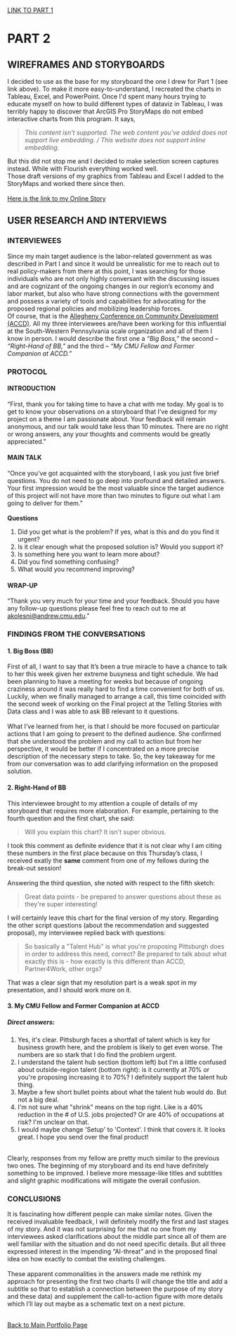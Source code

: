 [LINK TO PART 1](/FinalProjectPart_I_AnnaKolesnikova.md)
# PART 2
## WIREFRAMES AND STORYBOARDS
I decided to use as the base for my storyboard the one I drew for Part 1 (see link above). To make it more easy-to-understand, I recreated the charts in Tableau, Excel, and PowerPoint.
Once I'd spent many hours trying to educate myself on how to build different types of dataviz in Tableau, I was terribly happy to discover that ArcGIS Pro StoryMaps do not
embed interactive charts from this program. It says,
> *This content isn't supported. The web content you've added
> does not support live embedding. / This website does not support inline embedding.*

But this did not stop me and I decided to make selection screen captures instead. While with Flourish everything worked well.
<br/>
Those draft versions of my graphics from Tableau and Excel I added to the StoryMaps and worked there since then.
<br/>
<br/>
[Here is the link to my Online Story](https://arcg.is/0aPCqL0)

## USER RESEARCH AND INTERVIEWS
### INTERVIEWEES
Since my main target audience is the labor-related government as was described in Part I and since it would be unrealistic for me to reach out to real policy-makers
from there at this point, I was searching for those individuals who are not only highly conversant with the discussing issues and are cognizant of the ongoing changes
in our region’s economy and labor market, but also who have strong connections with the government and possess a variety of tools and capabilities for advocating for
the proposed regional policies and mobilizing leadership forces.
<br/>
Of course, that is the [Allegheny Conference on Community Development (ACCD)](https://www.alleghenyconference.org/). All my three interviewees are/have been working for this influential at the South-Western Pennsylvania scale organization and all of them I know in person. I would describe the first one a *“Big Boss,”* the second – *“Right-Hand of BB,”* and the third – *“My CMU Fellow and Former Companion at ACCD.”*
### PROTOCOL
#### INTRODUCTION
“First, thank you for taking time to have a chat with me today. My goal is to get to know your observations on a storyboard that I’ve designed for my project on a theme
I am passionate about. Your feedback will remain anonymous, and our talk would take less than 10 minutes. There are no right or wrong answers, any your thoughts and
comments would be greatly appreciated.”
#### MAIN TALK
“Once you’ve got acquainted with the storyboard, I ask you just five brief questions. You do not need to go deep into profound and detailed answers.
Your first impression would be the most valuable since the target audience of this project will not have more than two minutes to figure out what I am going to deliver
for them.”
<br/>
<br/>
**Questions**
1. Did you get what is the problem? If yes, what is this and do you find it urgent?
2. Is it clear enough what the proposed solution is? Would you support it?
3. Is something here you want to learn more about?
4. Did you find something confusing?
5. What would you recommend improving?
#### WRAP-UP
“Thank you very much for your time and your feedback. Should you have any follow-up questions please feel free to reach out to me at akolesni@andrew.cmu.edu.”
### FINDINGS FROM THE CONVERSATIONS
#### 1. Big Boss (BB)
First of all, I want to say that It’s been a true miracle to have a chance to talk to her this week given her extreme busyness and tight schedule.
We had been planning to have a meeting for weeks but because of ongoing craziness around it was really hard to find a time convenient for both of us.
Luckily, when we finally managed to arrange a call, this time coincided with the second week of working on the Final project at the Telling Stories with Data class
and I was able to ask BB relevant to it questions.
<br/>
<br/>
What I’ve learned from her, is that I should be more focused on particular actions that I am going to present to the defined audience.
She confirmed that she understood the problem and my call to action but from her perspective, it would be better if I concentrated on a more precise description
of the necessary steps to take. So, the key takeaway for me from our conversation was to add clarifying information on the proposed solution.
#### 2. Right-Hand of BB
This interviewee brought to my attention a couple of details of my storyboard that requires more elaboration. For example, pertaining to the fourth question and the first chart, she said:
> Will you explain this chart? It isn't super obvious.

I took this comment as definite evidence that it is not clear why I am citing these numbers in the first place because on this Thursday’s class,
I received exatly the **same** comment from one of my fellows during the break-out session!
<br/>
<br/>
Answering the third question, she noted with respect to the fifth sketch:
> Great data points - be prepared to answer questions about these as they're super interesting!

I will certainly leave this chart for the final version of my story.
Regarding the other script questions (about the recommendation and suggested proposal), my interviewee replied back with questions:
> So basically a "Talent Hub" is what you're proposing Pittsburgh does in order to address this need, correct? Be prepared to talk about what exactly this is - how exactly is this different than ACCD, Partner4Work, other orgs?

That was a clear sign that my resolution part is a weak spot in my presentation, and I should work more on it.
#### 3. My CMU Fellow and Former Companion at ACCD
##### Direct answers:
1. Yes, it's clear. Pittsburgh faces a shortfall of talent which is key for business growth here, and the problem is likely to get even worse. The numbers are so stark that I do find the problem urgent.
2. I understand the talent hub section (bottom left) but I'm a little confused about outside-region talent (bottom right): is it currently at 70% or you're proposing increasing it to 70%? I definitely support the talent hub thing.
3. Maybe a few short bullet points about what the talent hub would do. But not a big deal.
4. I'm not sure what "shrink" means on the top right. Like is a 40% reduction in the # of U.S. jobs projected? Or are 40% of occupations at risk? I'm unclear on that.
5. I would maybe change 'Setup' to 'Context'. I think that covers it. It looks great. I hope you send over the final product!
<br/>
Clearly, responses from my fellow are pretty much similar to the previous two ones. The beginning of my storyboard and its end have definitely something to be improved. I believe more message-like titles and subtitles and slight graphic modifications will mitigate the overall confusion.

### CONCLUSIONS
It is fascinating how different people can make similar notes. Given the received invaluable feedback, I will definitely modify the first and last stages of my story.
And it was not surprising for me that no one from my interviewees asked clarifications about the middle part since all of them are well familiar with the situation and
do not need specific details. But all three expressed interest in the impending “AI-threat” and in the proposed final idea on how exactly to combat the existing challenges.
<br/>
<br/>
These apparent commonalities in the answers made me rethink my approach for presenting the first two charts (I will change the title and add a subtitle so that to establish a connection between the purpose of my story and these data) and supplement the call-to-action figure with more details which I’ll lay out maybe as a schematic text on a next picture.
<br/>
<br/>

[Back to Main Portfolio Page](/README.md)

